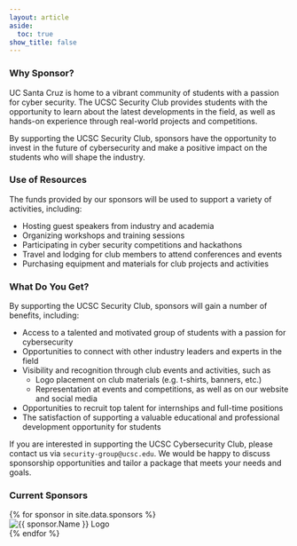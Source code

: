 ```yaml
---
layout: article
aside:
  toc: true
show_title: false
---
```


### Why Sponsor?
UC Santa Cruz is home to a vibrant community of students with a passion for cyber security. The UCSC Security Club provides students with the opportunity to learn about the latest developments in the field, as well as hands-on experience through real-world projects and competitions.

By supporting the UCSC Security Club, sponsors have the opportunity to invest in the future of cybersecurity and make a positive impact on the students who will shape the industry.

### Use of Resources
The funds provided by our sponsors will be used to support a variety of activities, including:

- Hosting guest speakers from industry and academia
- Organizing workshops and training sessions
- Participating in cyber security competitions and hackathons
- Travel and lodging for club members to attend conferences and events
- Purchasing equipment and materials for club projects and activities

### What Do You Get?
By supporting the UCSC Security Club, sponsors will gain a number of benefits, including:

- Access to a talented and motivated group of students with a passion for cybersecurity
- Opportunities to connect with other industry leaders and experts in the field
- Visibility and recognition through club events and activities, such as
	- Logo placement on club materials (e.g. t-shirts, banners, etc.)
	- Representation at events and competitions, as well as on our website and social media
- Opportunities to recruit top talent for internships and full-time positions
- The satisfaction of supporting a valuable educational and professional development opportunity for students

If you are interested in supporting the UCSC Cybersecurity Club, please contact us via `security-group@ucsc.edu`. We would be happy to discuss sponsorship opportunities and tailor a package that meets your needs and goals.

### Current Sponsors
<div class="sponsor-container">
	{% for sponsor in site.data.sponsors %}
		<div class="sponsor-item">
			<img src="{{ sponsor.LogoPath }}" alt="{{ sponsor.Name }} Logo" loading="lazy" href="{{ sponsor.Link }}" title="{{ sponsor.Name }}">
		</div>
	{% endfor %}
</div>